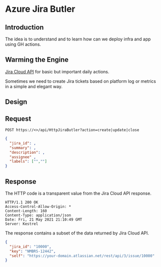 # Azure Jira Butler

## Introduction

The idea is to understand and to learn how can we deploy infra and app using GH actions.

## Warming the Engine

[Jira Cloud API](https://developer.atlassian.com/cloud/jira/platform/rest/v3/intro/) for basic but important daily
actions.

Sometimes we need to create Jira tickets based on platform log or metrics in a simple and elegant way.

## Design

## Request

```http
POST https://<>/api/HttpJiraButler?action=create|update|close
```

```json
{
  "jira_id": ,
  "summary": ,
  "description": ,
  "assignee" ,
  "labels": ["",""]
}
```

## Response

The HTTP code is a transparent value from the Jira Cloud API response.

```http
HTTP/1.1 200 OK
Access-Control-Allow-Origin: *
Content-Length: 160
Content-Type: application/json
Date: Fri, 21 May 2021 21:10:49 GMT
Server: Kestrel
```

The response contains a subset of the data returned by Jira Cloud API.

```json
{
  "jira_id": "10000",
  "key": "NMBRS-12442",
  "self": "https://your-domain.atlassian.net/rest/api/3/issue/10000"
}
```